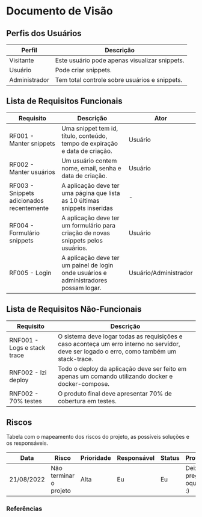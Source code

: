 # Documento de Visão

## Perfis dos Usuários

| Perfil        | Descrição                                     |
|---------------|-----------------------------------------------|
| Visitante     | Este usuário pode apenas visualizar snippets. |
| Usuário       | Pode criar snippets.                          |
| Administrador | Tem total controle sobre usuários e snippets. |

## Lista de Requisitos Funcionais

| Requisito                                 | Descrição                                                                             | Ator                  |
|-------------------------------------------|---------------------------------------------------------------------------------------|-----------------------|
| RF001 - Manter snippets                   | Uma snippet tem id, título, conteúdo, tempo de expiração e data de criação.           | Usuário               |
| RF002 - Manter usuários                   | Um usuário contem nome, email, senha e data de criação.                               | Usuário               |
| RF003 - Snippets adicionados recentemente | A aplicação deve ter uma página que lista as 10 últimas snippets inseridas            | -                     |
| RF004 - Formulário snippets               | A aplicação deve ter um formulário para criação de novas snippets pelos usuários.     | Usuário               |
| RF005 - Login                             | A aplicação deve ter um painel de login onde usuários e administradores possam logar. | Usuário/Administrador |

## Lista de Requisitos Não-Funcionais

| Requisito                   | Descrição                                                                                                                                  |
|-----------------------------|--------------------------------------------------------------------------------------------------------------------------------------------|
| RNF001 - Logs e stack trace | O sistema deve logar todas as requisições e caso aconteça um erro interno no servidor, deve ser logado o erro, como também um stack-trace. |
| RNF002 - Izi deploy         | Todo o deploy da aplicação deve ser feito em apenas um comando utilizando docker e docker-compose.                                         |
| RNF002 - 70% testes         | O produto final deve apresentar 70% de cobertura em testes. |

## Riscos

Tabela com o mapeamento dos riscos do projeto, as possíveis soluções e os responsáveis.

| Data       | Risco                  | Prioridade | Responsável | Status | Providência/Solução                                      |
|------------|------------------------|------------|-------------|--------|----------------------------------------------------------|
| 21/08/2022 | Não terminar o projeto | Alta       | Eu          | Eu     | Deixar de ser preguiçoso e fazer oque tenho que fazer :) |

### Referências
